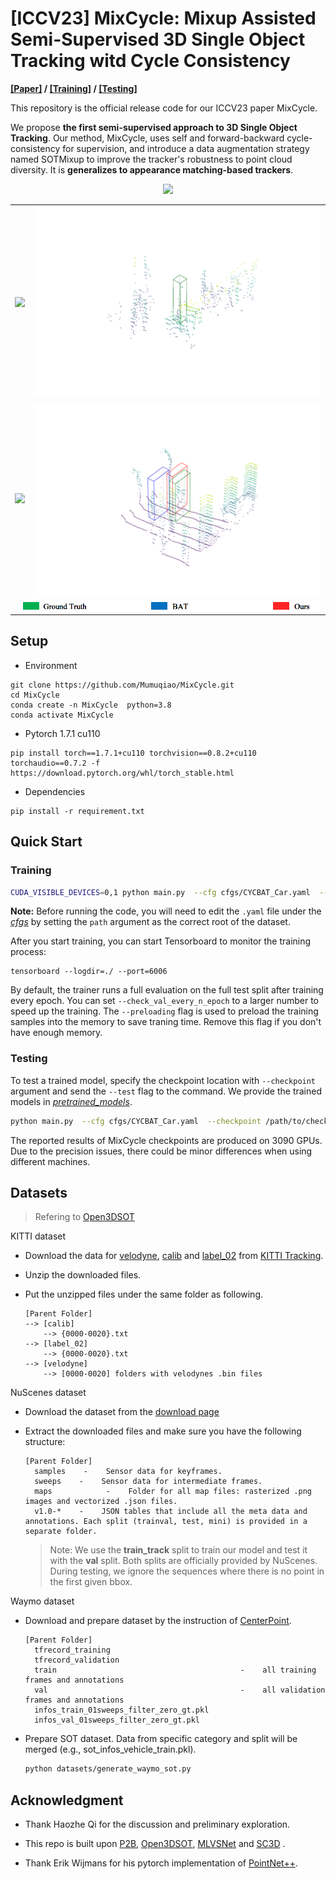 # [ICCV23] MixCycle: Mixup Assisted Semi-Supervised 3D Single Object Tracking witd Cycle Consistency

**[[Paper]](https://arxiv.org/abs/2303.09219) / [[Training]](#training)  / [[Testing]](#testing)**

This repository is the official release code for our ICCV23 paper MixCycle.

We propose **the first semi-supervised approach to 3D Single Object Tracking**. Our method, MixCycle, uses self and forward-backward cycle-consistency for supervision, and introduce a data augmentation strategy named SOTMixup to improve the tracker's robustness to point cloud diversity. It is **generalizes to appearance matching-based trackers**.

<p align="center">
<img src="https://cdn.jsdelivr.net/gh/Mumuqiao/pictures/Image/MixCycle_pipeline.png" width="800"/>
</p>

<table border="0", style="border-collapse: collapse;">
  <tr>
    <td><img src="./figures/Car_CYCLEBAT_Tracking.gif"/></td>
    <td><img src="./figures/Pedes_CYCLEBAT_Tracking.gif"/></td>
  </tr>
  <tr>
    <td><img src="./figures/Van_CYCLEBAT_Tracking.gif"/></td>
    <td><img src="./figures/Cyclist_CYCLEBAT_Tracking.gif"/></td>
  </tr>
  <tr>
    <td colspan="2"><img src="./figures/table.png"/></td>
  </tr>
</table>

## Setup

* Environment

```shell
git clone https://github.com/Mumuqiao/MixCycle.git
cd MixCycle
conda create -n MixCycle  python=3.8
conda activate MixCycle
```

* Pytorch 1.7.1 cu110

```shell
pip install torch==1.7.1+cu110 torchvision==0.8.2+cu110 torchaudio==0.7.2 -f https://download.pytorch.org/whl/torch_stable.html
```

* Dependencies

```shell
pip install -r requirement.txt
```

## Quick Start

### <p id="training">Training</p>

```bash
CUDA_VISIBLE_DEVICES=0,1 python main.py  --cfg cfgs/CYCBAT_Car.yaml  --batch_size 64 --epoch 200 --logdir ./results --preloading
```

**Note:** Before running the code, you will need to edit the `.yaml` file under the [*cfgs*](./cfgs) by setting the `path` argument as the correct root of the dataset.

After you start training, you can start Tensorboard to monitor the training process:

```shell
tensorboard --logdir=./ --port=6006
```

By default, the trainer runs a full evaluation on the full test split after training every epoch. You can set `--check_val_every_n_epoch` to a larger number to speed up the training. The `--preloading` flag is used to preload the training samples into the memory to save traning time. Remove this flag if you don't have enough memory.

### <p id="testing">Testing</p>

To test a trained model, specify the checkpoint location with `--checkpoint` argument and send the `--test` flag to the command. We provide the trained models in [*pretrained_models*](./pretrained_models).

```bash
python main.py  --cfg cfgs/CYCBAT_Car.yaml  --checkpoint /path/to/checkpoint/xxx.ckpt --test
```

The reported results of MixCycle checkpoints are produced on 3090 GPUs. Due to the precision issues, there could be minor differences when using different machines.

## Datasets

> Refering to [Open3DSOT](https://github.com/Ghostish/Open3DSOT)

KITTI dataset

- Download the data for [velodyne](http://www.cvlibs.net/download.php?file=data_tracking_velodyne.zip), [calib](http://www.cvlibs.net/download.php?file=data_tracking_calib.zip) and [label_02](http://www.cvlibs.net/download.php?file=data_tracking_label_2.zip) from [KITTI Tracking](http://www.cvlibs.net/datasets/kitti/eval_tracking.php).

- Unzip the downloaded files.

- Put the unzipped files under the same folder as following.
  
  ```
  [Parent Folder]
  --> [calib]
      --> {0000-0020}.txt
  --> [label_02]
      --> {0000-0020}.txt
  --> [velodyne]
      --> [0000-0020] folders with velodynes .bin files
  ```

NuScenes dataset

- Download the dataset from the [download page](https://www.nuscenes.org/download)

- Extract the downloaded files and make sure you have the following structure:
  
  ```
  [Parent Folder]
    samples    -    Sensor data for keyframes.
    sweeps    -    Sensor data for intermediate frames.
    maps            -    Folder for all map files: rasterized .png images and vectorized .json files.
    v1.0-*    -    JSON tables that include all the meta data and annotations. Each split (trainval, test, mini) is provided in a separate folder.
  ```
  
  > Note: We use the **train_track** split to train our model and test it with the **val** split. Both splits are officially provided by NuScenes. During testing, we ignore the sequences where there is no point in the first given bbox.

Waymo dataset

- Download and prepare dataset by the instruction of [CenterPoint](https://github.com/tianweiy/CenterPoint/blob/master/docs/WAYMO.md).
  
  ```
  [Parent Folder]
    tfrecord_training                        
    tfrecord_validation                     
    train                                         -    all training frames and annotations 
    val                                           -    all validation frames and annotations 
    infos_train_01sweeps_filter_zero_gt.pkl
    infos_val_01sweeps_filter_zero_gt.pkl
  ```

- Prepare SOT dataset. Data from specific category and split will be merged (e.g., sot_infos_vehicle_train.pkl).
  
  ```bash
  python datasets/generate_waymo_sot.py
  ```

## Acknowledgment

* Thank Haozhe Qi for the discussion and preliminary exploration.

* This repo is built upon [P2B](https://github.com/HaozheQi/P2B), [Open3DSOT](https://github.com/Ghostish/Open3DSOT), [MLVSNet](https://github.com/CodeWZT/MLVSNet) and [SC3D](https://github.com/SilvioGiancola/ShapeCompletion3DTracking) .
- Thank Erik Wijmans for his pytorch implementation of [PointNet++](https://github.com/erikwijmans/Pointnet2_PyTorch).

# 
